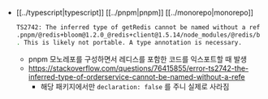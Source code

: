 - [[../typescript|typescript]] [[../pnpm|pnpm]] [[../monorepo|monorepo]]
  ```sh 
  TS2742: The inferred type of getRedis cannot be named without a reference to
  .pnpm/@redis+bloom@1.2.0_@redis+client@1.5.14/node_modules/@redis/bloom/dist/commands/bloom/EXISTS
  . This is likely not portable. A type annotation is necessary.
  ```
  - pnpm 모노레포를 구성하면서 레디스를 포함한 코드를 익스포트할 때 발생
  + https://stackoverflow.com/questions/76415855/error-ts2742-the-inferred-type-of-orderservice-cannot-be-named-without-a-refe
    - 해당 패키지에서만 `declaration: false` 를 주니 실제로 사라짐
